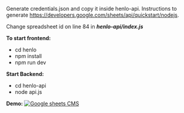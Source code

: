 Generate credentials.json and copy it inside henlo-api. Instructions to generate https://developers.google.com/sheets/api/quickstart/nodejs.

Change spreadsheet id on line 84 in ***henlo-api/index.js***

**To start frontend:**
* cd henlo
* npm install
* npm run dev

**Start Backend:**
* cd henlo-api
* node api.js

**Demo:**
[![Google sheets CMS](https://img.youtube.com/vi/2kvILOLEEP8/0.jpg)](https://www.youtube.com/watch?v=2kvILOLEEP8) 
